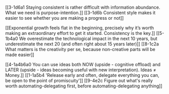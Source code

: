 [[3-1d6a1 Staying consistent is rather difficult with information abundance. What we need is purpose-intention.]]
[[3-1d6b Consistent style makes it easier to see whether you are making a progress or not]]

[[Exponential growth feels flat in the beginning, precisely why it’s worth making an extraordinary effort to get it started. Consistency is the key.]]
[[5-1b4a0 We overestimate the technological impact in the next 10 years, but underestimate the next 20 (and often right about 15 years later)]]
[[8-1c2a What matters is the creativity per se, because non-creative parts will be made easier]]

[[4-1a4b6a0 You can use ideas both NOW (upside - cognitive offload) and LATER (upside - ideas becoming useful with new interpretation). Ideas ≠ Money.]]
[[1-1a5b4 'Release early and often, delegate everything you can, be open to the point of promiscuity']]
[[9-4e2c Figure out what's really worth automating-delegating first, before automating-delegating anything]]